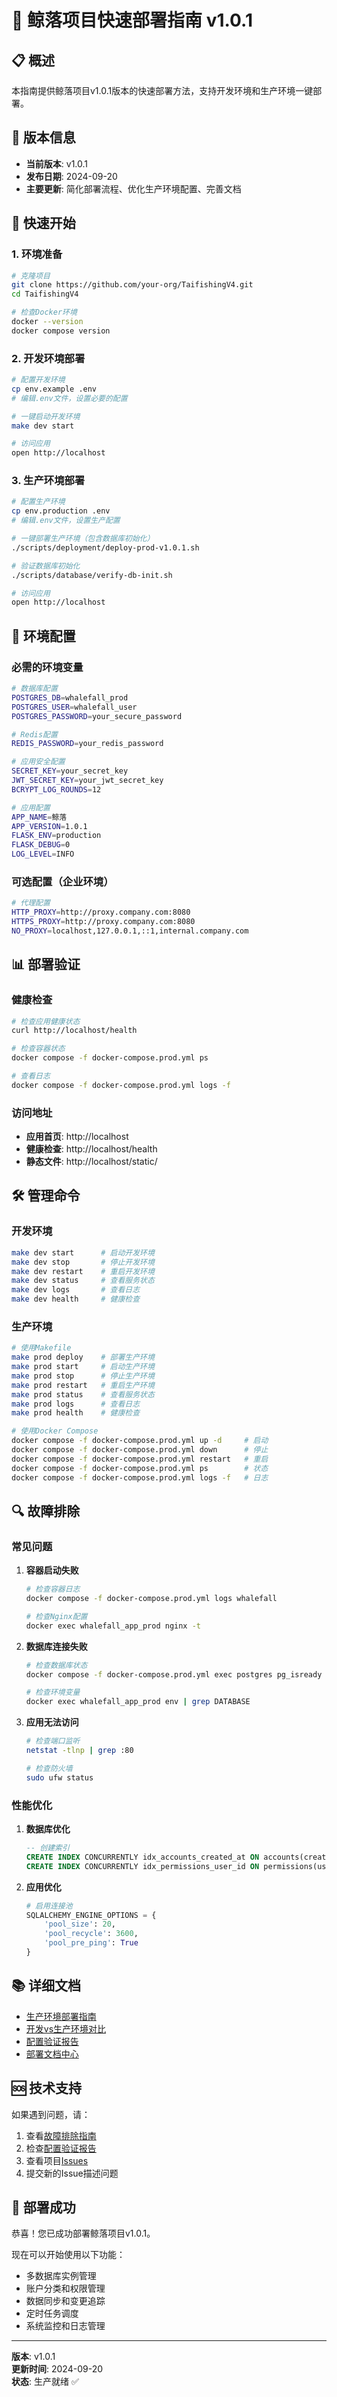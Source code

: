 # 🚀 鲸落项目快速部署指南 v1.0.1

## 📋 概述

本指南提供鲸落项目v1.0.1版本的快速部署方法，支持开发环境和生产环境一键部署。

## 🎯 版本信息

- **当前版本**: v1.0.1
- **发布日期**: 2024-09-20
- **主要更新**: 简化部署流程、优化生产环境配置、完善文档

## 🚀 快速开始

### 1. 环境准备

```bash
# 克隆项目
git clone https://github.com/your-org/TaifishingV4.git
cd TaifishingV4

# 检查Docker环境
docker --version
docker compose version
```

### 2. 开发环境部署

```bash
# 配置开发环境
cp env.example .env
# 编辑.env文件，设置必要的配置

# 一键启动开发环境
make dev start

# 访问应用
open http://localhost
```

### 3. 生产环境部署

```bash
# 配置生产环境
cp env.production .env
# 编辑.env文件，设置生产配置

# 一键部署生产环境（包含数据库初始化）
./scripts/deployment/deploy-prod-v1.0.1.sh

# 验证数据库初始化
./scripts/database/verify-db-init.sh

# 访问应用
open http://localhost
```

## 🔧 环境配置

### 必需的环境变量

```bash
# 数据库配置
POSTGRES_DB=whalefall_prod
POSTGRES_USER=whalefall_user
POSTGRES_PASSWORD=your_secure_password

# Redis配置
REDIS_PASSWORD=your_redis_password

# 应用安全配置
SECRET_KEY=your_secret_key
JWT_SECRET_KEY=your_jwt_secret_key
BCRYPT_LOG_ROUNDS=12

# 应用配置
APP_NAME=鲸落
APP_VERSION=1.0.1
FLASK_ENV=production
FLASK_DEBUG=0
LOG_LEVEL=INFO
```

### 可选配置（企业环境）

```bash
# 代理配置
HTTP_PROXY=http://proxy.company.com:8080
HTTPS_PROXY=http://proxy.company.com:8080
NO_PROXY=localhost,127.0.0.1,::1,internal.company.com
```

## 📊 部署验证

### 健康检查

```bash
# 检查应用健康状态
curl http://localhost/health

# 检查容器状态
docker compose -f docker-compose.prod.yml ps

# 查看日志
docker compose -f docker-compose.prod.yml logs -f
```

### 访问地址

- **应用首页**: http://localhost
- **健康检查**: http://localhost/health
- **静态文件**: http://localhost/static/

## 🛠️ 管理命令

### 开发环境

```bash
make dev start      # 启动开发环境
make dev stop       # 停止开发环境
make dev restart    # 重启开发环境
make dev status     # 查看服务状态
make dev logs       # 查看日志
make dev health     # 健康检查
```

### 生产环境

```bash
# 使用Makefile
make prod deploy    # 部署生产环境
make prod start     # 启动生产环境
make prod stop      # 停止生产环境
make prod restart   # 重启生产环境
make prod status    # 查看服务状态
make prod logs      # 查看日志
make prod health    # 健康检查

# 使用Docker Compose
docker compose -f docker-compose.prod.yml up -d     # 启动
docker compose -f docker-compose.prod.yml down      # 停止
docker compose -f docker-compose.prod.yml restart   # 重启
docker compose -f docker-compose.prod.yml ps        # 状态
docker compose -f docker-compose.prod.yml logs -f   # 日志
```

## 🔍 故障排除

### 常见问题

1. **容器启动失败**
   ```bash
   # 检查容器日志
   docker compose -f docker-compose.prod.yml logs whalefall
   
   # 检查Nginx配置
   docker exec whalefall_app_prod nginx -t
   ```

2. **数据库连接失败**
   ```bash
   # 检查数据库状态
   docker compose -f docker-compose.prod.yml exec postgres pg_isready -U whalefall_user -d whalefall_prod
   
   # 检查环境变量
   docker exec whalefall_app_prod env | grep DATABASE
   ```

3. **应用无法访问**
   ```bash
   # 检查端口监听
   netstat -tlnp | grep :80
   
   # 检查防火墙
   sudo ufw status
   ```

### 性能优化

1. **数据库优化**
   ```sql
   -- 创建索引
   CREATE INDEX CONCURRENTLY idx_accounts_created_at ON accounts(created_at);
   CREATE INDEX CONCURRENTLY idx_permissions_user_id ON permissions(user_id);
   ```

2. **应用优化**
   ```python
   # 启用连接池
   SQLALCHEMY_ENGINE_OPTIONS = {
       'pool_size': 20,
       'pool_recycle': 3600,
       'pool_pre_ping': True
   }
   ```

## 📚 详细文档

- [生产环境部署指南](docs/deployment/PRODUCTION_DEPLOYMENT_GUIDE.md)
- [开发vs生产环境对比](docs/deployment/DEV_VS_PROD_COMPARISON.md)
- [配置验证报告](docs/deployment/PRODUCTION_CONFIG_VALIDATION.md)
- [部署文档中心](docs/deployment/README.md)

## 🆘 技术支持

如果遇到问题，请：

1. 查看[故障排除指南](docs/deployment/PRODUCTION_DEPLOYMENT_GUIDE.md#故障排除)
2. 检查[配置验证报告](docs/deployment/PRODUCTION_CONFIG_VALIDATION.md)
3. 查看项目[Issues](https://github.com/your-org/TaifishingV4/issues)
4. 提交新的Issue描述问题

## 🎉 部署成功

恭喜！您已成功部署鲸落项目v1.0.1。

现在可以开始使用以下功能：
- 多数据库实例管理
- 账户分类和权限管理
- 数据同步和变更追踪
- 定时任务调度
- 系统监控和日志管理

---

**版本**: v1.0.1  
**更新时间**: 2024-09-20  
**状态**: 生产就绪 ✅
